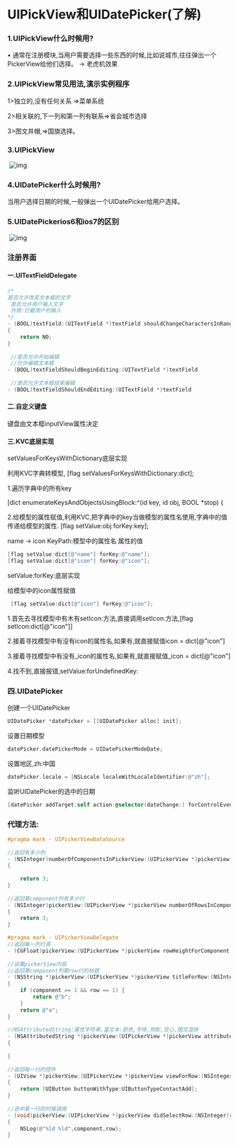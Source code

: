 # UIPickView和UIDatePicker(了解)

### 1.UIPickView什么时候用?

• 通常在注册模块,当用户需要选择一些东西的时候,比如说城市,往往弹出一个PickerView给他们选择。 -> 老虎机效果 

### 2.UIPickView常见用法,演示实例程序

1>独立的,没有任何关系 =>菜单系统 

2>相关联的,下一列和第一列有联系=>省会城市选择

3>图文并帽,=>国旗选择。

### 3.UIPickView

​        ![img](https://uploader.shimo.im/f/gCJdvsHR1H0jrKaH.png!thumbnail)      

### 4.UIDatePicker什么时候用? 

当用户选择日期的时候,一般弹出一个UIDatePicker给用户选择。 

### 5.UIDatePickerios6和ios7的区别

​        ![img](https://uploader.shimo.im/f/TI2eJwJRP2I3vTX3.png!thumbnail)      

### **注册界面**



#### 一.UITextFieldDelegate

```objective-c
/*
是否允许改变文本框的文字
 是否允许用户输入文字
 作用:拦截用户的输入
*/
- (BOOL)textField:(UITextField *)textField shouldChangeCharactersInRange:(NSRange)range replacementString:(NSString *)string
{
    return NO; 
}
 
 //是否允许开始编辑
 //允许编辑文本框
- (BOOL)textFieldShouldBeginEditing:(UITextField *)textField
 
 //是否允许文本框结束编辑
- (BOOL)textFieldShouldEndEditing:(UITextField *)textField
```

#### 二.自定义键盘

键盘由文本框inputView属性决定

#### 三.KVC底层实现

 setValuesForKeysWithDictionary底层实现

 利用KVC字典转模型, [flag setValuesForKeysWithDictionary:dict];

 1.遍历字典中的所有key

[dict enumerateKeysAndObjectsUsingBlock:^(id key, id obj, BOOL *stop) { 

   2.给模型的属性赋值,利用KVC,把字典中的key当做模型的属性名使用,字典中的值传递给模型的属性.   [flag setValue:obj forKey:key];

name -> icon    KeyPath:模型中的属性名    属性的值

```objective-c
[flag setValue:dict[@"name"] forKey:@"name"]; 
[flag setValue:dict[@"icon"] forKey:@"icon"]; 
```

 setValue:forKey:底层实现

 给模型中的icon属性赋值

```objective-c
 [flag setValue:dict[@"icon"] forKey:@"icon"];
```

 1.首先去寻找模型中有木有setIcon:方法,直接调用setIcon:方法,[flag setIcon:dict[@"icon"]]

 2.接着寻找模型中有没有icon的属性名,如果有,就直接赋值icon = dict[@"icon"]

 3.接着寻找模型中有没有_icon的属性名,如果有,就直接赋值_icon = dict[@"icon"]

 4.找不到,直接报错,setValue:forUndefinedKey: 

### 四.UIDatePicker

 创建一个UIDatePicker

```objective-c
UIDatePicker *datePicker = [[UIDatePicker alloc] init];
```

 设置日期模型

```objective-c
datePicker.datePickerMode = UIDatePickerModeDate;
```

 设置地区,zh:中国

```objective-c
datePicker.locale = [NSLocale localeWithLocaleIdentifier:@"zh"];
```

 监听UIDatePicker的选中的日期

```objective-c
[datePicker addTarget:self action:@selector(dateChange:) forControlEvents:UIControlEventValueChanged]; 
```

### 代理方法:

```objective-c
#pragma mark - UIPickerViewDataSource
 
//返回有多少列
- (NSInteger)numberOfComponentsInPickerView:(UIPickerView *)pickerView
{
    
    return 3; 
}
 
//返回第component列有多少行
- (NSInteger)pickerView:(UIPickerView *)pickerView numberOfRowsInComponent:(NSInteger)component
{
    return 3; 
}

#pragma mark - UIPickerViewDelegate 
//返回每一列行高
- (CGFloat)pickerView:(UIPickerView *)pickerView rowHeightForComponent:(NSInteger)component;
 
//设置pickerView内容
//返回第component列第row行的标题
- (NSString *)pickerView:(UIPickerView *)pickerView titleForRow:(NSInteger)row forComponent:(NSInteger)component
{
    if (component == 1 && row == 1) { 
        return @"b"; 
    }
    return @"a"; 
}
 
//NSAttributedString:属性字符串,富文本:颜色,字体,阴影,空心,图文混排
- (NSAttributedString *)pickerView:(UIPickerView *)pickerView attributedTitleForRow:(NSInteger)row forComponent:(NSInteger)component
{
 
}
 
//返回每一行的控件
- (UIView *)pickerView:(UIPickerView *)pickerView viewForRow:(NSInteger)row forComponent:(NSInteger)component reusingView:(UIView *)view
{
    return [UIButton buttonWithType:UIButtonTypeContactAdd]; 
}
 
//选中某一行的时候调用
- (void)pickerView:(UIPickerView *)pickerView didSelectRow:(NSInteger)row inComponent:(NSInteger)component
{
    NSLog(@"%ld %ld",component,row);
}
```

